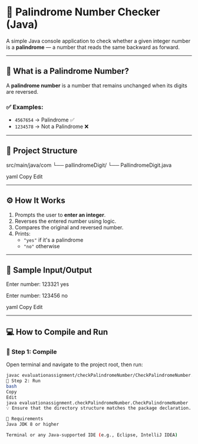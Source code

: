 # 🔁 Palindrome Number Checker (Java)

A simple Java console application to check whether a given integer number is a **palindrome** — a number that reads the same backward as forward.

---

## 📘 What is a Palindrome Number?

A **palindrome number** is a number that remains unchanged when its digits are reversed.

### ✅ Examples:
- `4567654` → Palindrome ✅  
- `1234578` → Not a Palindrome ❌

---

## 📂 Project Structure

src/main/java/com
└── pallindromeDigit/
└── PallindromeDigit.java

yaml
Copy
Edit

---

## ⚙️ How It Works

1. Prompts the user to **enter an integer**.
2. Reverses the entered number using logic.
3. Compares the original and reversed number.
4. Prints:
   - `"yes"` if it's a palindrome
   - `"no"` otherwise

---

## 🧪 Sample Input/Output

Enter number:
123321
yes

Enter number:
123456
no

yaml
Copy
Edit

---

## 💻 How to Compile and Run

### 📍 Step 1: Compile

Open terminal and navigate to the project root, then run:

```bash
javac evaluationassignment/checkPalindromeNumber/CheckPalindromeNumber.java
📍 Step 2: Run
bash
Copy
Edit
java evaluationassignment.checkPalindromeNumber.CheckPalindromeNumber
💡 Ensure that the directory structure matches the package declaration.

📎 Requirements
Java JDK 8 or higher

Terminal or any Java-supported IDE (e.g., Eclipse, IntelliJ IDEA)
